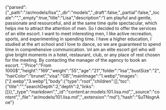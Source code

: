 {"parsed":{"_path":"/ar/models/lisa","_dir":"models","_draft":false,"_partial":false,"_locale":"","_empty":true,"title":"Lisa","description":"I am playful and gentle, passionate and resourceful, and at the same time quite spectacular, which helps me to attract the attention of men. So I decided to offer the services of an elite escort. I want to meet interesting men, I like active recreation, sports, and experimenting in spending time. I have a higher education, I studied at the art school and I love to dance, so we are guaranteed to spend time in comprehensive communication.   \nI am an elite escort girl who will give bright moments in a hotel, restaurant, club, or any place of rest chosen for the meeting. By contacting the manager of the agency to book an escort. ","Price":"From 1000$","height":"169","weight":"55","age":"21","folder":"lisa","bustSize":"2","hairColor":"brunet","visa":"GB","mainImage":"1.webp","images":["2.webp","3.webp"],"body":{"type":"root","children":[],"toc":{"title":"","searchDepth":2,"depth":2,"links":[]}},"_type":"markdown","_id":"content:ar:models:101.lisa.md","_source":"content","_file":"ar/models/101.lisa.md","_extension":"md"},"hash":"SuTNsgnAoe"}